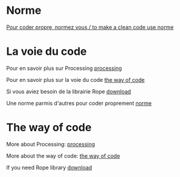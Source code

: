 # Norme
[Pour coder propre, normez vous / to make a clean code use norme](https://github.com/StanLepunK/La-Voie-du-Code/blob/master/norme_voie_du_code.md)

# La voie du code

Pour en savoir plus sur Processing [processing](https://processing.org/)

Pour en savoir plus sur la voie du code [the way of code](http://thewayofcode.xyz)

Si vous aviez besoin de la librairie Rope [download](https://github.com/StanLepunK/Rope/blob/master/build_rope/Rope.zip)

Une norme parmis d'autres pour coder proprement [norme](https://github.com/StanLepunK/La-Voie-du-Code/blob/master/norme_voie_du_code.md)

# The way of code

More about Processing: [processing](https://processing.org/)

More about the way of code: [the way of code](http://thewayofcode.xyz)

If you need Rope library [download](https://github.com/StanLepunK/Rope/blob/master/build_rope/Rope.zip)
